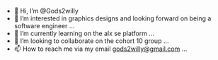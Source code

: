 - 👋 Hi, I’m @Gods2willy
- 👀 I’m interested in graphics designs and looking forward on being a software engineer ...
- 🌱 I’m currently learning on the alx se platform ...
- 💞️ I’m looking to collaborate on the cohort 10 group ...
- 📫 How to reach me via my email gods2willy@gmail.com ...

<!---
Gods2willy/Gods2willy is a ✨ special ✨ repository because its `README.md` (this file) appears on your GitHub profile.
You can click the Preview link to take a look at your changes.
--->
